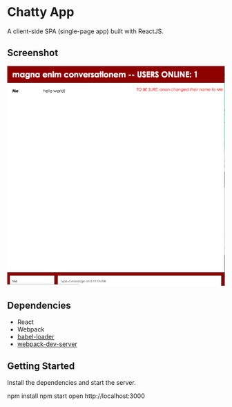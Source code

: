 Chatty App
=====================

A client-side SPA (single-page app) built with ReactJS.

## Screenshot


!["Screenshot of main page"](https://github.com/mattrkelly27/react/blob/master/docs/Chatty-%20one%20user%20online.png)

## Dependencies

* React
* Webpack
* [babel-loader](https://github.com/babel/babel-loader)
* [webpack-dev-server](https://github.com/webpack/webpack-dev-server)

## Getting Started 

Install the dependencies and start the server.

npm install
npm start
open http://localhost:3000
